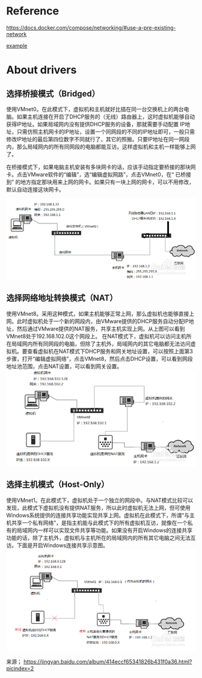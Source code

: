 Reference
==

https://docs.docker.com/compose/networking/#use-a-pre-existing-network

[example](https://github.com/docker/labs/blob/master/beginner/chapters/votingapp.md)


About drivers
==

选择桥接模式（Bridged）
--
使用VMnet0。在此模式下，虚拟机和主机就好比插在同一台交换机上的两台电脑。如果主机连接在开启了DHCP服务的（无线）路由器上，这时虚拟机能够自动获得IP地址。如果局域网内没有提供DHCP服务的设备，那就需要手动配置  IP地址，只需仿照主机网卡的IP地址，设置一个同网段的不同的IP地址即可，一般只需修改IP地址的最后第四位数字不同就行了，其它的照搬。只要IP地址在同一网段内，那么局域网内的所有同网段的电脑都能互访。这样虚拟机和主机一样能够上网了。

在桥接模式下，如果电脑主机安装有多块网卡的话，应该手动指定要桥接的那块网卡。点击VMware软件的“编辑”，选“编辑虚拟网路”，点击VMnet0，在“ 已桥接到” 的地方指定那块用来上网的网卡。如果只有一块上网的网卡，可以不用修改，默认自动连接这块网卡。

![bridge](bridge.jpg)


选择网络地址转换模式（NAT）
--
使用VMnet8。采用这种模式，如果主机能够正常上网，那么虚拟机也能够直接上网。此时虚拟机处于一个新的网段内，由VMware提供的DHCP服务自动分配IP地址，然后通过VMware提供的NAT服务，共享主机实现上网。从上图可以看到VMnet8处于192.168.102.0这个网段上。
在NAT模式下，虚拟机可以访问主机所在局域网内所有同网段的电脑，但除了主机外，局域网内的其它电脑都无法访问虚拟机。要查看虚拟机在NAT模式下DHCP服务和网关地址设置，可以按照上面第3步骤，打开“编辑虚拟网络”，点击VMnet8，然后点击DHCP设置，可以看到网段地址池范围，点击NAT设置，可以看到网关设置。
![nat](nat.jpg)

选择主机模式（Host-Only）
--
使用VMnet1。在此模式下，虚拟机处于一个独立的网段中。与NAT模式比较可以发现，此模式下虚拟机没有提供NAT服务，所以此时虚拟机无法上网，但可使用Windows系统提供的连接共享功能实现共享上网。虚拟机在此模式下，所谓“与主机共享一个私有网络”，是指主机能与此模式下的所有虚拟机互访，就像在一个私有的局域网内一样可以实现文件共享等功能。如果没有开启Windows的连接共享功能的话，除了主机外，虚拟机与主机所在的局域网内的所有其它电脑之间无法互访。下面是开启Windows连接共享示意图。
![hostonly](hostonly.jpg)

来源； https://jingyan.baidu.com/album/414eccf65341826b431f0a36.html?picindex=2

